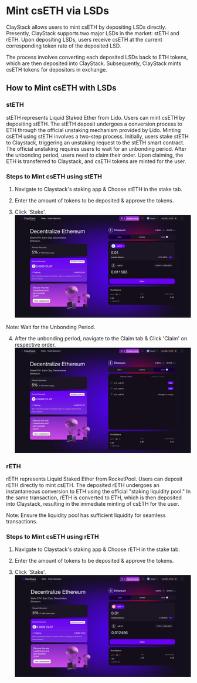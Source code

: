 # Mint csETH via LSDs

ClayStack allows users to mint csETH by depositing LSDs directly. Presently, ClayStack supports two major LSDs in the market: stETH and rETH. Upon depositing LSDs, users receive csETH at the current corresponding token rate of the deposited LSD.

The process involves converting each deposited LSDs back to ETH tokens, which are then deposited into ClayStack. Subsequently, ClayStack mints csETH tokens for depositors in exchange.


## How to Mint csETH with LSDs

### stETH
stETH represents Liquid Staked Ether from Lido. Users can mint csETH by depositing stETH. The stETH deposit undergoes a conversion process to ETH through the official unstaking mechanism provided by Lido. Minting csETH using stETH involves a two-step process. Initially, users stake stETH to Claystack, triggering an unstaking request to the stETH smart contract. The official unstaking requires users to wait for an unbonding period. After the unbonding period, users need to claim their order. Upon claiming, the ETH is transferred to Claystack, and csETH tokens are minted for the user.

### Steps to Mint csETH using stETH

1. Navigate to Claystack's staking app & Choose stETH in the stake tab.

2. Enter the amount of tokens to be deposited & approve the tokens.

3. Click 'Stake'.
![stETH Deposit](../images/lsdDeposits/lsdDeposit2.png)

Note: Wait for the Unbonding Period.

4. After the unbonding period, navigate to the Claim tab & Click 'Claim' on respective order.
![stETH Deposit](../images/lsdDeposits/lsdDeposit3.png)


### rETH
rETH represents Liquid Staked Ether from RocketPool. Users can deposit rETH directly to mint csETH. The deposited rETH undergoes an instantaneous conversion to ETH using the official "staking liquidity pool." In the same transaction, rETH is converted to ETH, which is then deposited into Claystack, resulting in the immediate minting of csETH for the user.

Note: Ensure the liquidity pool has sufficient liquidity for seamless transactions.

### Steps to Mint csETH using rETH

1. Navigate to Claystack's staking app & Choose rETH in the stake tab.

2. Enter the amount of tokens to be deposited & approve the tokens.

3. Click 'Stake'.
![rETH Deposit](../images/lsdDeposits/lsdDeposit1.png)

